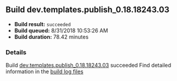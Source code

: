 ## Build dev.templates.publish_0.18.18243.03
- **Build result:** `succeeded`
- **Build queued:** 8/31/2018 10:53:26 AM
- **Build duration:** 78.42 minutes
### Details
Build [dev.templates.publish_0.18.18243.03](https://winappstudio.visualstudio.com/web/build.aspx?pcguid=a4ef43be-68ce-4195-a619-079b4d9834c2&builduri=vstfs%3a%2f%2f%2fBuild%2fBuild%2f26192) succeeded
Find detailed information in the [build log files](https://uwpctdiags.blob.core.windows.net/buildlogs/dev.templates.publish_0.18.18243.03_logs.zip)
